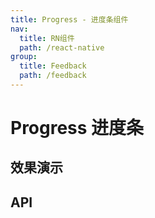 ```yaml
---
title: Progress - 进度条组件
nav:
  title: RN组件
  path: /react-native
group:
  title: Feedback
  path: /feedback
---
```


# Progress 进度条

## 效果演示

## API
